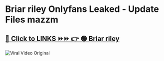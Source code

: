 
 # Briar riley Onlyfans Leaked - Update Files mazzm

## <h2><a href="https://clipsfans.com/Briar_riley&ref=git">🔗 Click to LINKS ⏩⏩ 👉 🟢 Briar riley </a></h2>

<a href="https://clipsfans.com/Briar_riley&ref=git" rel="nofollow" data-target="animated-image.originalLink"><img src="https://i.ibb.co.com/xMMVF88/686577567.gif" alt="Viral Video Original" style="max-width: 100%; display: inline-block;" data-target="animated-image.originalImage"></a>

